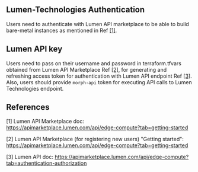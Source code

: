 ## Lumen-Technologies Authentication
Users need to authenticate with Lumen API marketplace to be able to build bare-metal instances as mentioned in Ref [[1]](#1).

## Lumen API key
Users need to pass on their username and password in terraform.tfvars obtained from Lumen API Marketplace Ref [[2]](#2), for generating and refreshing access token for authentication with Lumen API endpoint Ref [[3]](#3). Also, users should provide `morph-api` token for executing API calls to Lumen Technologies endpoint.

## References
<a id="1">[1]</a> Lumen API Marketplace doc: https://apimarketplace.lumen.com/api/edge-compute?tab=getting-started

<a id="2">[2]</a> Lumen API Marketplace (for registering new users) "Getting started": https://apimarketplace.lumen.com/api/edge-compute?tab=getting-started

<a id="3">[3]</a> Lumen API doc: https://apimarketplace.lumen.com/api/edge-compute?tab=authentication-authorization
